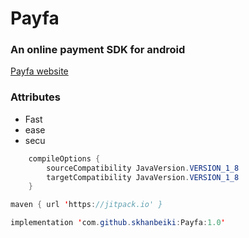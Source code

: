 # Payfa
### An online payment SDK for android
[Payfa website](https://payfa.com/)

### Attributes
+ Fast
+ ease
+ secu

```java
    compileOptions {
        sourceCompatibility JavaVersion.VERSION_1_8
        targetCompatibility JavaVersion.VERSION_1_8
    }
```

```java
maven { url 'https://jitpack.io' }
```

```java
implementation 'com.github.skhanbeiki:Payfa:1.0'
```
      
      
    
